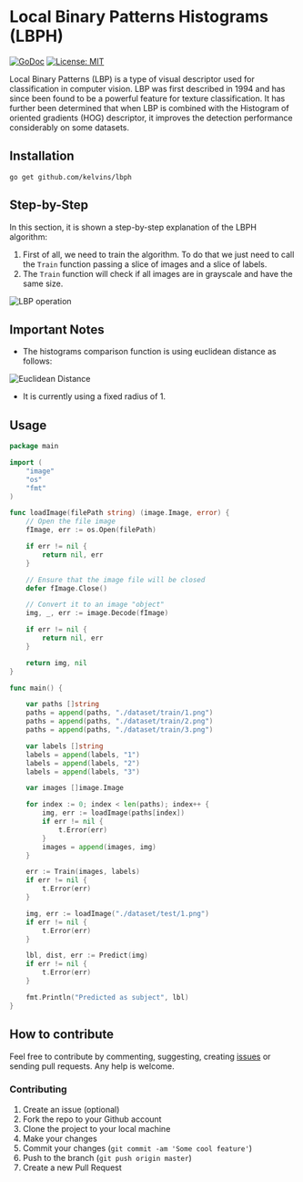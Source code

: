 # Local Binary Patterns Histograms (LBPH)

[![GoDoc](https://godoc.org/github.com/kelvins/lbph?status.svg)](https://godoc.org/github.com/kelvins/lbph)
[![License: MIT](https://img.shields.io/badge/License-MIT-brightgreen.svg)](LICENSE)

Local Binary Patterns (LBP) is a type of visual descriptor used for classification in computer vision. LBP was first described in 1994 and has since been found to be a powerful feature for texture classification. It has further been determined that when LBP is combined with the Histogram of oriented gradients (HOG) descriptor, it improves the detection performance considerably on some datasets.

## Installation

```
go get github.com/kelvins/lbph
```

## Step-by-Step

In this section, it is shown a step-by-step explanation of the LBPH algorithm:

1. First of all, we need to train the algorithm. To do that we just need to call the `Train` function passing a slice of images and a slice of labels.
2. The `Train` function will check if all images are in grayscale and have the same size.

![LBP operation](http://i.imgur.com/1IEVqnZ.png)

## Important Notes

- The histograms comparison function is using euclidean distance as follows:

![Euclidean Distance](http://i.imgur.com/liBbl6u.gif)

- It is currently using a fixed radius of 1.

## Usage

``` go
package main

import (
	"image"
	"os"
	"fmt"
)

func loadImage(filePath string) (image.Image, error) {
	// Open the file image
	fImage, err := os.Open(filePath)

	if err != nil {
		return nil, err
	}

	// Ensure that the image file will be closed
	defer fImage.Close()

	// Convert it to an image "object"
	img, _, err := image.Decode(fImage)

	if err != nil {
		return nil, err
	}

	return img, nil
}

func main() {

	var paths []string
	paths = append(paths, "./dataset/train/1.png")
	paths = append(paths, "./dataset/train/2.png")
	paths = append(paths, "./dataset/train/3.png")

	var labels []string
	labels = append(labels, "1")
	labels = append(labels, "2")
	labels = append(labels, "3")

	var images []image.Image

	for index := 0; index < len(paths); index++ {
		img, err := loadImage(paths[index])
		if err != nil {
			t.Error(err)
		}
		images = append(images, img)
	}

	err := Train(images, labels)
	if err != nil {
		t.Error(err)
	}

	img, err := loadImage("./dataset/test/1.png")
	if err != nil {
		t.Error(err)
	}

	lbl, dist, err := Predict(img)
	if err != nil {
		t.Error(err)
	}

	fmt.Println("Predicted as subject", lbl)
}
```

## How to contribute

Feel free to contribute by commenting, suggesting, creating [issues](https://github.com/kelvins/lbph/issues) or sending pull requests. Any help is welcome.

### Contributing

1. Create an issue (optional)
2. Fork the repo to your Github account
3. Clone the project to your local machine
4. Make your changes
5. Commit your changes (`git commit -am 'Some cool feature'`)
6. Push to the branch (`git push origin master`)
7. Create a new Pull Request
